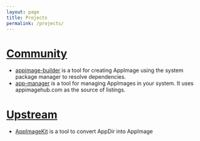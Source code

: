 ```yaml
---
layout: page
title: Projects
permalink: /projects/
---
```


# [Community](https://github.com/AppImageCrafters/)

- [appimage-builder](https://github.com/AppImageCrafters/appimage-builder) is a tool for creating AppImage using the system package manager to resolve dependencies.
- [app-manager](https://www.opencode.net/azubieta/appimage-installer) is a tool for managing AppImages in your system. It uses appimagehub.com as the source of listings.

# [Upstream](https://github.com/AppImage/)

- [AppImageKit](https://github.com/AppImage/AppImageKit/) is a tool to convert AppDir into AppImage 
